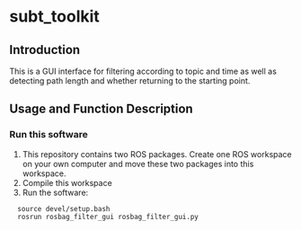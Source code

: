 # subt_toolkit
## Introduction
This is a GUI interface for filtering according to topic and time as well as detecting path length and whether returning to the starting point.

## Usage and Function Description
### Run this software
1. This repository contains two ROS packages. Create one ROS workspace on your own computer and move these two packages into this workspace.
2. Compile this workspace
3. Run the software:
```
  source devel/setup.bash
  rosrun rosbag_filter_gui rosbag_filter_gui.py
```
